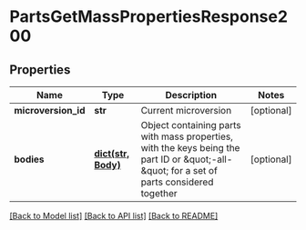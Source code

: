 # PartsGetMassPropertiesResponse200

## Properties
Name | Type | Description | Notes
------------ | ------------- | ------------- | -------------
**microversion_id** | **str** | Current microversion | [optional] 
**bodies** | [**dict(str, Body)**](Body.md) | Object containing parts with mass properties, with the keys being the part             ID or \&quot;-all-\&quot; for a set of parts considered together | [optional] 

[[Back to Model list]](../README.md#documentation-for-models) [[Back to API list]](../README.md#documentation-for-api-endpoints) [[Back to README]](../README.md)


